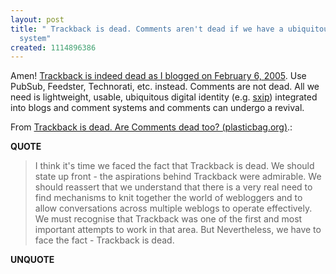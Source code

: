 ```yaml
---
layout: post
title: " Trackback is dead. Comments aren't dead if we have a ubiquitous digital identity
  system"
created: 1114896386
---
```

<p>Amen! <a href="http://www.rolandtanglao.com/archives/2005/02/06/trackback_is_dead_use_pubsub">Trackback is indeed dead as I blogged on February 6, 2005</a>. Use PubSub, Feedster, Technorati, etc. instead. Comments are not dead. All we need is lightweight, usable, ubiquitous  digital identity (e.g. <a href="http://sxip.com/">sxip</a>) integrated into blogs and comment systems and comments can undergo a revival.</p>

<p>From <a href="http://www.plasticbag.org/archives/2005/04/trackback_is_dead_are_comments_dead_too.shtml">Trackback is dead. Are Comments dead too? (plasticbag.org)</a>.:</p>
<p><b>QUOTE</b></p><blockquote><p>I think it's time we faced the fact that Trackback is dead. We should state up front - the aspirations behind Trackback were admirable. We should reassert that we understand that there is a very real need to find mechanisms to knit together the world of webloggers and to allow conversations across multiple weblogs to operate effectively. We must recognise that Trackback was one of the first and most important attempts to work in that area. But Nevertheless, we have to face the fact - Trackback is dead.</p></blockquote><p><b>UNQUOTE</b></p>



